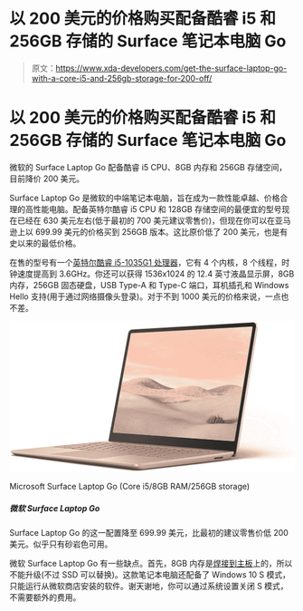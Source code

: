 # 以 200 美元的价格购买配备酷睿 i5 和 256GB 存储的 Surface 笔记本电脑 Go

> 原文：<https://www.xda-developers.com/get-the-surface-laptop-go-with-a-core-i5-and-256gb-storage-for-200-off/>

# 以 200 美元的价格购买配备酷睿 i5 和 256GB 存储的 Surface 笔记本电脑 Go

微软的 Surface Laptop Go 配备酷睿 i5 CPU、8GB 内存和 256GB 存储空间，目前降价 200 美元。

Surface Laptop Go 是微软的中端笔记本电脑，旨在成为一款性能卓越、价格合理的高性能电脑。配备英特尔酷睿 i5 CPU 和 128GB 存储空间的最便宜的型号现在已经在 630 美元左右(低于最初的 700 美元建议零售价)，但现在你可以在亚马逊上以 699.99 美元的价格买到 256GB 版本。这比原价低了 200 美元，也是有史以来的最低价格。

在售的型号有一个[英特尔酷睿 i5-1035G1 处理器](https://ark.intel.com/content/www/us/en/ark/products/196603/intel-core-i5-1035g1-processor-6m-cache-up-to-3-60-ghz.html)，它有 4 个内核，8 个线程，时钟速度提高到 3.6GHz。你还可以获得 1536x1024 的 12.4 英寸液晶显示屏，8GB 内存，256GB 固态硬盘，USB Type-A 和 Type-C 端口，耳机插孔和 Windows Hello 支持(用于通过网络摄像头登录)。对于不到 1000 美元的价格来说，一点也不差。

 <picture>![This configuration of the Surface Laptop Go is down to $699.99, $200 off the original MSRP. Only the Sandstone color seems to be available.](img/0fe00abd8f77802a92a9e8ac9e50cd97.png)</picture> 

Microsoft Surface Laptop Go (Core i5/8GB RAM/256GB storage)

##### 微软 Surface Laptop Go

Surface Laptop Go 的这一配置降至 699.99 美元，比最初的建议零售价低 200 美元。似乎只有砂岩色可用。

微软 Surface Laptop Go 有一些缺点。首先，8GB 内存是[焊接到主板](https://www.youtube.com/watch?v=jzRb_3U2vs0)上的，所以不能升级(不过 SSD 可以替换)。这款笔记本电脑还配备了 Windows 10 S 模式，只能运行从微软商店安装的软件。谢天谢地，你可以通过系统设置关闭 S 模式，不需要额外的费用。